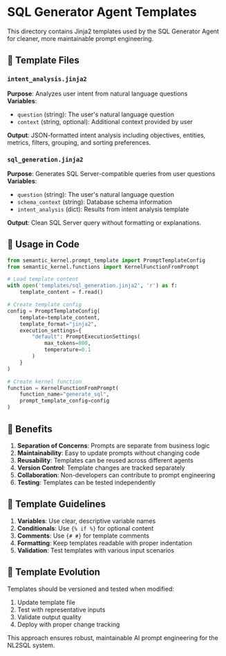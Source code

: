 # SQL Generator Agent Templates

This directory contains Jinja2 templates used by the SQL Generator Agent for cleaner, more maintainable prompt engineering.

## 📁 Template Files

### `intent_analysis.jinja2`
**Purpose**: Analyzes user intent from natural language questions  
**Variables**:
- `question` (string): The user's natural language question
- `context` (string, optional): Additional context provided by user

**Output**: JSON-formatted intent analysis including objectives, entities, metrics, filters, grouping, and sorting preferences.

### `sql_generation.jinja2`
**Purpose**: Generates SQL Server-compatible queries from user questions  
**Variables**:
- `question` (string): The user's natural language question
- `schema_context` (string): Database schema information
- `intent_analysis` (dict): Results from intent analysis template

**Output**: Clean SQL Server query without formatting or explanations.

## 🔧 Usage in Code

```python
from semantic_kernel.prompt_template import PromptTemplateConfig
from semantic_kernel.functions import KernelFunctionFromPrompt

# Load template content
with open('templates/sql_generation.jinja2', 'r') as f:
    template_content = f.read()

# Create template config
config = PromptTemplateConfig(
    template=template_content,
    template_format="jinja2",
    execution_settings={
        "default": PromptExecutionSettings(
            max_tokens=800,
            temperature=0.1
        )
    }
)

# Create kernel function
function = KernelFunctionFromPrompt(
    function_name="generate_sql",
    prompt_template_config=config
)
```

## 🎯 Benefits

1. **Separation of Concerns**: Prompts are separate from business logic
2. **Maintainability**: Easy to update prompts without changing code
3. **Reusability**: Templates can be reused across different agents
4. **Version Control**: Template changes are tracked separately
5. **Collaboration**: Non-developers can contribute to prompt engineering
6. **Testing**: Templates can be tested independently

## 📝 Template Guidelines

1. **Variables**: Use clear, descriptive variable names
2. **Conditionals**: Use `{% if %}` for optional content
3. **Comments**: Use `{# #}` for template comments
4. **Formatting**: Keep templates readable with proper indentation
5. **Validation**: Test templates with various input scenarios

## 🔄 Template Evolution

Templates should be versioned and tested when modified:

1. Update template file
2. Test with representative inputs
3. Validate output quality
4. Deploy with proper change tracking

This approach ensures robust, maintainable AI prompt engineering for the NL2SQL system.
